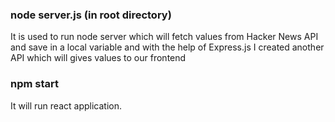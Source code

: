 ### node server.js (in root directory)

It is used to run node server which will fetch values from Hacker News API and save in a local variable
and with the help of Express.js I created another API which will gives values to our frontend

### npm start

It will run react application.  

